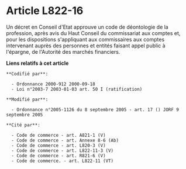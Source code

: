 # Article L822-16

Un décret en Conseil d'Etat approuve un code de déontologie de la profession, après avis du Haut Conseil du commissariat aux
comptes et, pour les dispositions s'appliquant aux commissaires aux comptes intervenant auprès des personnes et entités
faisant appel public à l'épargne, de l'Autorité des marchés financiers.

**Liens relatifs à cet article**

	**Codifié par**:

	  - Ordonnance 2000-912 2000-09-18
	  - Loi n°2003-7 2003-01-03 art. 50 I (ratification)

	**Modifié par**:

	  - Ordonnance n°2005-1126 du 8 septembre 2005 - art. 17 () JORF 9 septembre 2005

	**Cité par**:

	  - Code de commerce - art. A821-1 (V)
	  - Code de commerce - art. Annexe 8-6 (Ab)
	  - Code de commerce - art. L820-3 (V)
	  - Code de commerce - art. L822-11-3 (V)
	  - Code de commerce - art. R821-6 (V)
	  - Code de commerce. - art. L822-11 (VT)

